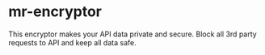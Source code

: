# mr-encryptor
This encryptor makes your API data private and secure. Block all 3rd party requests to API and keep all data safe.
